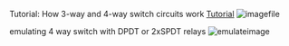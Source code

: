 Tutorial: How 3-way and 4-way switch circuits work
[Tutorial](http://users.wfu.edu/matthews/courses/p230/switches/SwitchesTut.html)
![imagefile](http://users.wfu.edu/matthews/courses/p230/switches/4way/4-waySwitches-end.gif)

emulating 4 way switch with DPDT or 2xSPDT relays
![emulateimage](https://i.stack.imgur.com/kpcp7.png)

